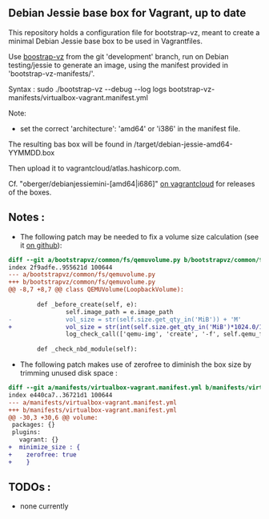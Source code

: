 Debian Jessie base box for Vagrant, up to date
----------------------------------------------

This repository holds a configuration file for bootstrap-vz, meant to
create a minimal Debian Jessie base box to be used in Vagrantfiles.

Use [boostrap-vz](http://andsens.github.io/bootstrap-vz/) from the git 'development' branch, run on Debian
testing/jessie to generate an image, using the manifest provided in
'bootstrap-vz-manifests/'.

Syntax : sudo ./bootstrap-vz --debug --log logs bootstrap-vz-manifests/virtualbox-vagrant.manifest.yml

Note:
 * set the correct 'architecture': 'amd64' or 'i386' in the manifest file.

The resulting bas box will be found in /target/debian-jessie-amd64-YYMMDD.box

Then upload it to vagrantcloud/atlas.hashicorp.com.

Cf. "oberger/debianjessiemini-[amd64|i686]"
[on vagrantcloud](https://vagrantcloud.com/oberger/) for releases of
the boxes.

Notes :
-------

* The following patch may be needed to fix a volume size calculation
  (see it [on github](https://github.com/andsens/bootstrap-vz/issues/127)):

```diff
diff --git a/bootstrapvz/common/fs/qemuvolume.py b/bootstrapvz/common/fs/qemuvolume.py
index 2f9adfe..955621d 100644
--- a/bootstrapvz/common/fs/qemuvolume.py
+++ b/bootstrapvz/common/fs/qemuvolume.py
@@ -8,7 +8,7 @@ class QEMUVolume(LoopbackVolume):
 
        def _before_create(self, e):
                self.image_path = e.image_path
-               vol_size = str(self.size.get_qty_in('MiB')) + 'M'
+               vol_size = str(int(self.size.get_qty_in('MiB')*1024.0/1000.0)) + 'M'
                log_check_call(['qemu-img', 'create', '-f', self.qemu_format, self.image_path, vol_size])
 
        def _check_nbd_module(self):

```

* The following patch makes use of zerofree to diminish the box size
  by trimming unused disk space :

```diff
diff --git a/manifests/virtualbox-vagrant.manifest.yml b/manifests/virtualbox-vagrant.manifest.yml
index e440ca7..36721d1 100644
--- a/manifests/virtualbox-vagrant.manifest.yml
+++ b/manifests/virtualbox-vagrant.manifest.yml
@@ -30,3 +30,6 @@ volume:
 packages: {}
 plugins:
   vagrant: {}
+  minimize_size : {
+    zerofree: true
+    }
```


TODOs :
-------
* none currently


